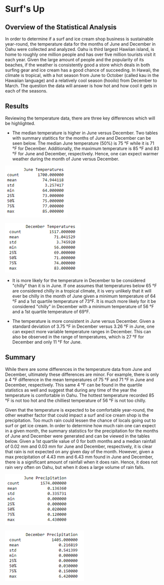 # Surf's Up
## Overview of the Statistical Analysis
In order to determine if a surf and ice cream shop business is sustainable year-round, the temperature data for the months of June and December in Oahu were collected and analyzed.  Oahu is third largest Hawiian island, is home to roughly one million people and has over five million tourists visit it each year.  Given the large amount of people and the popularity of its beaches, if the weather is consistently good a store which deals in both surfing gear and ice cream has a good chance of succeeding.   In Hawaii, the climate is tropical, with a hot season from June to October (called kau in the Hawaiian language) and a relatively cool season (hooilo) from December to March.  The question the data will answer is how hot and how cool it gets in each of the seasons.      

## Results
Reviewing the temperature data, there are three key differences which will be highlighted.
* The median temperature is higher in June versus December.  Two tables with summary statitics for the months of June and December can be seen below.  The median June temperature (50%) is 75 °F while it is 71 °F for December.  Additionally, the maximum temperature is 85 °F and 83 °F for June and December, respectively.  Hence, one can expect warmer weather during the month of June versus December.   

![screenshot of June data](screenshots/june_stats.png)

![screenshot of December data](screenshots/dec_stats.png)

* It is more likely for the temperature in December to be considered "chilly" than it is in June.  If one assumes that temperatures below 65 °F are considered chilly in a tropical climate, it is very unlikely that it will ever be chilly in the month of June given a minimum temperature of 64 °F and a 1st quartile temperature of 73°F.  It is much more likely for it be considered "chilly" in December with a minimum temperature of 56 °F and a 1st quartile temperature of 69°F.  

* The temperature is more consistent in June versus December.  Given a standard deviation of 3.75 °F in December versus 3.26 °F in June, one can expect more variable temperature ranges in December.  This can also be observed in the range of temperatures, which is 27 °F for December and only 11 °F for June.  

## Summary
While there are some differences in the temperature data from June and December, ultimately these differences are minor.  For example, there is only a 4 °F difference in the mean temperatures of 75 °F and 71 °F in June and December, respectively.  This same 4 °F can be found in the quartile statistics as well and suggest that during any time of the year the temperature is comfortable in Oahu.  The hottest temperature recorded 85 °F is not too hot and the chilliest temperature of 56 °F is not too chilly.    

Given that the temperature is expected to be comfortable year-round, the other weather factor that could impact a surf and ice cream shop is the precipitation.  Too much rain could lessen the chance of locals going out to surf or get ice cream.  In order to determine how much rain one can expect in a given month, the summary statistics for the precipitation for the months of June and December were generated and can be viewed in the tables below.    Given a 1st quartile value of 0 for both months and a median rainfall of 0.02 mm and 0.03 mm for June and December, respectively, it is clear that rain is not expected on any given day of the month.  However, given a max precipitation of 4.43 mm and 6.43 mm found in June and December, there is a significant amount of rainfall when it does rain.  Hence, it does not rain very often on Oahu, but when it does a large volume of rain falls.  

![screenshot of first additional query](screenshots/june_prcp.png)

![screenshot of second additional query](screenshots/dec_prcp.png)


 
